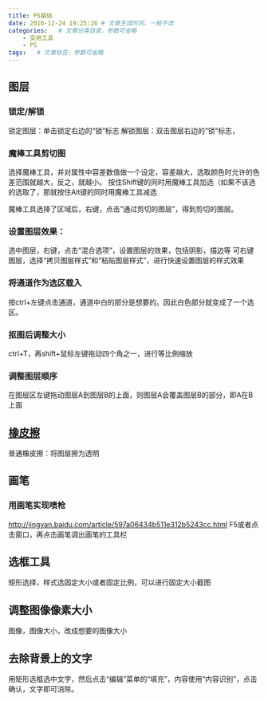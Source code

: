 ```yaml
---
title: PS基础
date: 2016-12-24 19:25:26 # 文章生成时间，一般不改
categories:   # 文章分类目录，参数可省略
    - 实用工具
    - PS
tags:   # 文章标签，参数可省略
---
```

## 图层
### 锁定/解锁
锁定图层：单击锁定右边的“锁”标志
解锁图层：双击图层右边的“锁”标志，

### 魔棒工具剪切图
选择魔棒工具，并对属性中容差数值做一个设定，容差越大，选取颜色时允许的色差范围就越大，反之，就越小。
按住Shift键的同时用魔棒工具加选（如果不该选的选取了，那就按住Alt键的同时用魔棒工具减选

魔棒工具选择了区域后，右键，点击“通过剪切的图层”，得到剪切的图层。

### 设置图层效果：
选中图层，右键，点击“混合选项”，设置图层的效果，包括阴影，描边等
可右键图层，选择“拷贝图层样式”和“粘贴图层样式”，进行快速设置图层的样式效果

### 将通道作为选区载入
按ctrl+左键点击通道，通道中白的部分是想要的。因此白色部分就变成了一个选区。

### 抠图后调整大小
ctrl+T，再shift+鼠标左键拖动四个角之一，进行等比例缩放

### 调整图层顺序
在图层区左键拖动图层A到图层B的上面，则图层A会覆盖图层B的部分，即A在B上面

## [橡皮擦](http://jingyan.baidu.com/article/fec7a1e50c80541191b4e754.html)
普通橡皮擦：将图层擦为透明

## 画笔
### 用画笔实现喷枪
http://jingyan.baidu.com/article/597a06434b511e312b5243cc.html
F5或者点击窗口，再点击画笔调出画笔的工具栏

## 选框工具
矩形选择，样式选固定大小或者固定比例，可以进行固定大小截图

## 调整图像像素大小
图像，图像大小，改成想要的图像大小

## 去除背景上的文字
用矩形选框选中文字，然后点击“编辑”菜单的“填充”，内容使用“内容识别”，点击确认，文字即可消除。